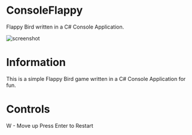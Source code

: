 # ConsoleFlappy
Flappy Bird written in a C# Console Application. 

![screenshot](https://cdn.discordapp.com/attachments/922185010205822979/1031531416221143040/unknown.png)

# Information
This is a simple Flappy Bird game written in a C# Console Application for fun.

# Controls
W - Move up
Press Enter to Restart

